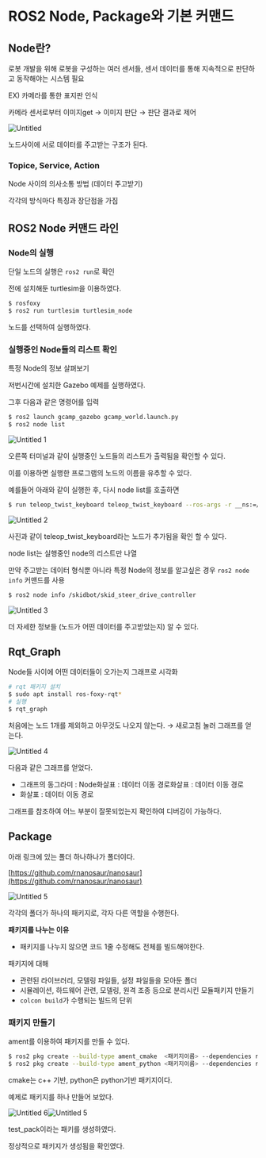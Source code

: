 # ROS2  Node, Package와 기본 커맨드


## Node란?


 로봇 개발을 위해 로봇을 구성하는 여러 센서들, 센서 데이터를 통해 지속적으로 판단하고 동작해야는 시스템 필요

 EX) 카메라를 통한 표지판 인식

 카메라 센서로부터 이미지get → 이미지 판단 → 판단 결과로 제어

 ![Untitled](https://user-images.githubusercontent.com/80799025/177294910-a7da2a9b-fc91-4873-8c5f-34125834b48a.png)

 노드사이에 서로 데이터를 주고받는 구조가 된다.

### Topice, Service, Action


 Node 사이의 의사소통 방법 (데이터 주고받기)

 각각의 방식마다 특징과 장단점을 가짐

## ROS2 Node 커맨드 라인



### Node의 실행



 단일 노드의 실행은  `ros2 run`로 확인

 전에 설치해둔 turtlesim을 이용하였다.

```bash
$ rosfoxy
$ ros2 run turtlesim turtlesim_node
```

 노드를 선택하여 실행하였다.

### 실행중인 Node들의 리스트 확인



 특정 Node의 정보 살펴보기

 저번시간에 설치한 Gazebo 예제를 실행하였다.

 그후 다음과 같은 명령어를 입력

```bash
$ ros2 launch gcamp_gazebo gcamp_world.launch.py
$ ros2 node list
```

 ![Untitled 1](https://user-images.githubusercontent.com/80799025/177294955-ae420c30-13b9-42d3-8136-c1ab215a26fe.png)


 오른쪽 터미널과 같이 실행중인 노드들의 리스트가 출력됨을 확인할 수 있다.

 이를 이용하면 실행한 프로그램의 노드의 이름을 유추할 수 있다.

 예를들어 아래와 같이 실행한 후, 다시 node list를 호출하면

```bash
$ run teleop_twist_keyboard teleop_twist_keyboard --ros-args -r __ns:=/skidbot
```

![Untitled 2](https://user-images.githubusercontent.com/80799025/177295616-06cbb051-858f-4347-990a-5e78c524fda5.png)

사진과 같이 teleop_twist_keyboard라는 노드가 추가됨을 확인 할 수 있다.

node list는 실행중인 node의 리스트만 나열

만약 주고받는 데이터 형식뿐 아니라 특정 Node의 정보를 알고싶은 경우 `ros2 node info` 커맨드를 사용

```bash
$ ros2 node info /skidbot/skid_steer_drive_controller
```

 ![Untitled 3](https://user-images.githubusercontent.com/80799025/177295707-edf634e7-62ab-4196-b833-5b6a2e280e0d.png)

 더 자세한 정보들 (노드가 어떤 데이터를 주고받았는지) 알 수 있다.

## Rqt_Graph



 Node들 사이에 어떤 데이터들이 오가는지 그래프로 시각화

```bash
# rqt 패키지 설치
$ sudo apt install ros-foxy-rqt*
# 실행
$ rqt_graph
```

 처음에는 노드 1개를 제외하고 아무것도 나오지 않는다.  → 새로고침 눌러 그래프를 얻는다.

![Untitled 4](https://user-images.githubusercontent.com/80799025/177295757-dc2dbb58-d6ef-407c-acc8-181206fe12ac.png)

 다음과 같은 그래프를 얻었다.

 - 그래프의 동그라미 : Node화살표 : 데이터 이동 경로화살표 : 데이터 이동 경로
 - 화살표 : 데이터 이동 경로

 그래프를 참조하여 어느 부분이 잘못되었는지 확인하여 디버깅이 가능하다.

## Package



 아래 링크에 있는 폴더 하나하나가 폴더이다.

[https://github.com/rnanosaur/nanosaur](https://github.com/rnanosaur/nanosaur)

![Untitled 5](https://user-images.githubusercontent.com/80799025/177295779-bf5f866d-b70c-4bf6-8bbf-d4dbd19f79fc.png)


 각각의 폴더가 하나의 패키지로, 각자 다른 역할을 수행한다.

**패키지를 나누는 이유**

 - 패키지를 나누지 않으면 코드 1줄 수정해도 전체를 빌드해야한다.

 패키지에 대해

 - 관련된 라이브러리, 모델링 파일들, 설정 파일들을 모아둔 폴더
 - 시뮬레이션, 하드웨어 관련, 모델링, 원격 조종 등으로 분리시킨 모듈패키지 만들기
 - `colcon build`가 수행되는 빌드의 단위

### 패키지 만들기



 ament를 이용하여 패키지를 만들 수 있다.

```bash
$ ros2 pkg create --build-type ament_cmake  <패키지이름> --dependencies rclcpp <종속성> 
$ ros2 pkg create --build-type ament_python <패키지이름> --dependencies rclpy <종속성> 
```

 cmake는 c++ 기반,  python은  python기반 패키지이다.

 예제로 패키지를 하나 만들어 보았다.

![Untitled 6](https://user-images.githubusercontent.com/80799025/177295809-07cd2c8e-aaa2-43e9-8a90-648f7c846e02.png)![Untitled 5](https://user-images.githubusercontent.com/80799025/177295817-390d4687-2926-4ae5-9892-30a77a3b7cd2.png)


 test_pack이라는 패키를 생성하였다.

 정상적으로 패키지가 생성됨을 확인였다.
